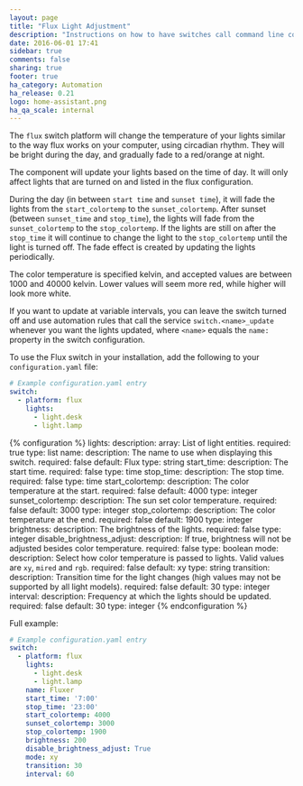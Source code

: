 ```yaml
---
layout: page
title: "Flux Light Adjustment"
description: "Instructions on how to have switches call command line commands."
date: 2016-06-01 17:41
sidebar: true
comments: false
sharing: true
footer: true
ha_category: Automation
ha_release: 0.21
logo: home-assistant.png
ha_qa_scale: internal
---
```


The `flux` switch platform will change the temperature of your lights similar to the way flux works on your computer, using circadian rhythm. They will be bright during the day, and gradually fade to a red/orange at night.

The component will update your lights based on the time of day. It will only affect lights that are turned on and listed in the flux configuration.

During the day (in between `start time` and `sunset time`), it will fade the lights from the `start_colortemp` to the `sunset_colortemp`.  After sunset (between `sunset_time` and `stop_time`), the lights will fade from the `sunset_colortemp` to the `stop_colortemp`. If the lights are still on after the `stop_time` it will continue to change the light to the `stop_colortemp` until the light is turned off. The fade effect is created by updating the lights periodically.

The color temperature is specified kelvin, and accepted values are between 1000 and 40000 kelvin. Lower values will seem more red, while higher will look more white.

If you want to update at variable intervals, you can leave the switch turned off and use automation rules that call the service `switch.<name>_update` whenever you want the lights updated, where `<name>` equals the `name:` property in the switch configuration.

To use the Flux switch in your installation, add the following to your `configuration.yaml` file:

```yaml
# Example configuration.yaml entry
switch:
  - platform: flux
    lights:
      - light.desk
      - light.lamp
```

{% configuration %}
lights:
  description: array: List of light entities.
  required: true
  type: list
name:
  description: The name to use when displaying this switch.
  required: false
  default: Flux
  type: string
start_time:
  description: The start time.
  required: false
  type: time
stop_time:
  description: The stop time.
  required: false
  type: time
start_colortemp:
  description: The color temperature at the start.
  required: false
  default: 4000
  type: integer
sunset_colortemp:
  description: The sun set color temperature.
  required: false
  default: 3000
  type: integer
stop_colortemp:
  description: The color temperature at the end.
  required: false
  default: 1900
  type: integer
brightness:
  description: The brightness of the lights.
  required: false
  type: integer
disable_brightness_adjust:
  description: If true, brightness will not be adjusted besides color temperature.
  required: false
  type: boolean
mode:
  description: Select how color temperature is passed to lights. Valid values are `xy`, `mired` and `rgb`.
  required: false
  default: xy
  type: string
transition:
  description: Transition time for the light changes (high values may not be supported by all light models).
  required: false
  default: 30
  type: integer
interval:
  description: Frequency at which the lights should be updated.
  required: false
  default: 30
  type: integer
{% endconfiguration %}

Full example:

```yaml
# Example configuration.yaml entry
switch:
  - platform: flux
    lights:
      - light.desk
      - light.lamp
    name: Fluxer
    start_time: '7:00'
    stop_time: '23:00'
    start_colortemp: 4000
    sunset_colortemp: 3000
    stop_colortemp: 1900
    brightness: 200
    disable_brightness_adjust: True
    mode: xy
    transition: 30
    interval: 60
```
